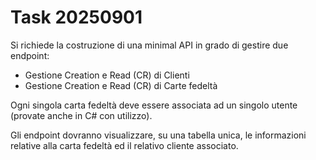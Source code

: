 # Task 20250901

Si richiede la costruzione di una minimal API in grado di gestire due endpoint:

- Gestione Creation e Read (CR) di Clienti
- Gestione Creation e Read (CR) di Carte fedeltà

Ogni singola carta fedeltà deve essere associata ad un singolo utente (provate anche in C# con utilizzo).

Gli endpoint dovranno visualizzare, su una tabella unica, le informazioni relative alla carta fedeltà ed il relativo cliente associato.